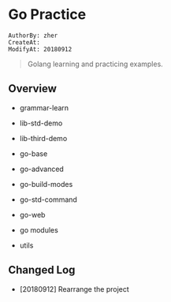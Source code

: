 Go Practice
===========
```
AuthorBy: zher
CreateAt:
ModifyAt: 20180912
```

> Golang learning and practicing examples.

## Overview

- grammar-learn

- lib-std-demo

- lib-third-demo

- go-base

- go-advanced

- go-build-modes

- go-std-command

- go-web

- go modules

- utils

## Changed Log

- [20180912] Rearrange the project